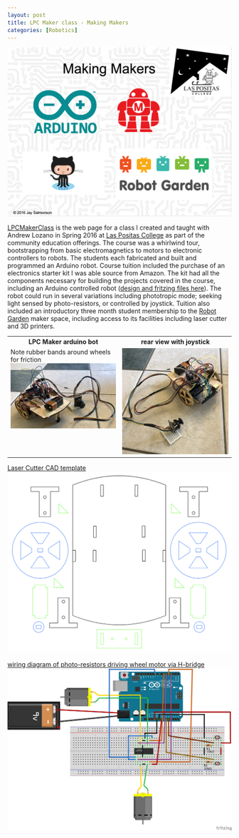 ```yaml
---
layout: post
title: LPC Maker class - Making Makers
categories: [Robotics]
---
```


[<img src="../images/making_makers/making_makers_viewgraph.png" width="1000"/>](making_makers_viewgraph.png)

[LPCMakerClass](https://jdsalmonson.github.io/LPCMakerClass/) is the web page for a class I created and taught with Andrew Lozano in Spring 2016 at [Las Positas College](http://www.laspositascollege.edu) as part of the community education offerings.  The course was a whirlwind tour, bootstrapping from basic electromagnetics to motors to electronic controllers to robots.  The students each fabricated and built and programmed an Arduino robot.  Course tuition included the purchase of an electronics starter kit I was able source from Amazon.  The kit had all the components necessary for building the projects covered in the course, including an Arduino controlled robot ([design and fritzing files here](https://github.com/jdsalmonson/LPCMakerClass/tree/master/Robot1)). The robot could run in several variations including phototropic mode; seeking light sensed by photo-resistors, or controlled by joystick.  Tuition also included an introductory three month student membership to the [Robot Garden](https://www.robotgarden.org/) maker space, including access to its facilities including laser cutter and 3D printers.  

<table>
  <tr>
    <th> LPC Maker arduino bot </th>
    <th> rear view with joystick </th>
  </tr>
  <tr>
    <td style="vertical-align: top">
      <figcaption>Note rubber bands around wheels for friction</figcaption>
      <a href="../images/making_makers/LPC_maker_arduino_bot1.jpg" ><img src="../images/making_makers/LPC_maker_arduino_bot1.jpg"/></a>
    </td>
    <td style="vertical-align: top">
      <a href="../images/making_makers/LPC_maker_arduino_bot2.jpg" ><img src="../images/making_makers/LPC_maker_arduino_bot2.jpg"/></a>
    </td>
  </tr>
</table>

[Laser Cutter CAD template](https://github.com/jdsalmonson/LPCMakerClass/blob/master/Robot1/Robot1c_flattened.svg)
![Laser Cutter CAD template](../images/LPC_laser_cut_template.png)

[wiring diagram of photo-resistors driving wheel motor via H-bridge](https://github.com/jdsalmonson/LPCMakerClass/blob/master/Robot1/Robot1_H-Bridge_PhotoResistorWiring_9Volt.png)
![Wiring diagram of photo-resistors driving motor](https://github.com/jdsalmonson/LPCMakerClass/raw/master/Robot1/Robot1_H-Bridge_PhotoResistorWiring_9Volt.png)
